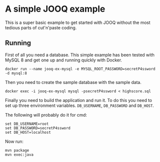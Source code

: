 # A simple JOOQ example

This is a super basic example to get started with JOOQ without the most
tedious parts of cut'n'paste coding.

## Running

First of all you need a database. This simple example has been tested
with MySQL 8 and get one up and running quickly with Docker.

`docker run --name jooq-ex-mysql -e MYSQL_ROOT_PASSWORD=secretP4ssword -d mysql:8`

Then you need to create the sample database with the sample data.

`docker exec -i jooq-ex-mysql mysql -psecretP4ssword < highscore.sql`

Finally you need to build the application and run it. To do this you need to
set up three environment variables. `DB_USERNAME`, `DB_PASSWORD` and `DB_HOST`.

The following will probably do it for cmd:
```
set DB_USERNAME=root
set DB_PASSWORD=secretP4ssword
set DB_HOST=localhost
```

Now run:
```
mvn package
mvn exec:java
```
